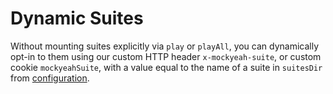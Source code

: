 # Dynamic Suites

Without mounting suites explicitly via `play` or `playAll`, you can dynamically opt-in to them
using our custom HTTP header `x-mockyeah-suite`, or custom cookie `mockyeahSuite`,
with a value equal to the name of a suite in `suitesDir` from [configuration](../../Configuration).
